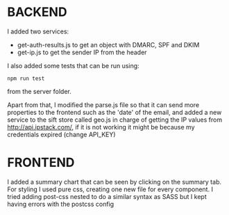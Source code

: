 # BACKEND

I added two services:

- get-auth-results.js to get an object with DMARC, SPF and DKIM
- get-ip.js to get the sender IP from the header

I also added some tests that can be run using:

```
npm run test
```

from the server folder.

Apart from that, I modified the parse.js file so that it can send more properties to the frontend such as the 'date' of the email, and added a new service to the sift store called geo.js in charge of getting the IP values from http://api.ipstack.com/, if it is not working it might be because my credentials expired (change API_KEY)


# FRONTEND

I added a summary chart that can be seen by clicking on the summary tab. 
For styling I used pure css, creating one new file for every component. I tried adding post-css nested to do a similar syntax as SASS but I kept having errors with the postcss config